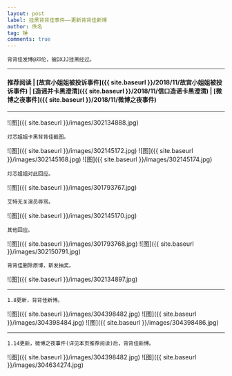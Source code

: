 ```yaml
---
layout: post
label: 挂黑背背佳事件——更新背背佳新博
author: 佚名
tag: 锤
comments: true
---
```


    背背佳发博@邓伦，被DXJJ挂黑经过。

---
#### 推荐阅读 \| [故宫小姐姐被投诉事件]({{ site.baseurl }}/2018/11/故宫小姐姐被投诉事件) \| [造谣并卡黑澄清]({{ site.baseurl }}/2018/11/信口造谣卡黑澄清) \| [微博之夜事件]({{ site.baseurl }}/2018/11/微博之夜事件) 

---

![图]({{ site.baseurl }}/images/302134888.jpg)

    灯芯姐姐卡黑背背佳截图。

![图]({{ site.baseurl }}/images/302145172.jpg)
![图]({{ site.baseurl }}/images/302145168.jpg)
![图]({{ site.baseurl }}/images/302145174.jpg)

    灯芯姐姐对此回应。

![图]({{ site.baseurl }}/images/301793767.jpg)

    艾特无关演员辱骂。

![图]({{ site.baseurl }}/images/302145170.jpg)  

    其他回应。

![图]({{ site.baseurl }}/images/301793768.jpg)
![图]({{ site.baseurl }}/images/302150791.jpg)
    
    背背佳删除原博，新发抽奖。

![图]({{ site.baseurl }}/images/302134897.jpg)

---

    1.8更新，背背佳新博。

![图]({{ site.baseurl }}/images/304398482.jpg)
![图]({{ site.baseurl }}/images/304398484.jpg)
![图]({{ site.baseurl }}/images/304398486.jpg)

---

    1.14更新，微博之夜事件(详见本页推荐阅读)后，背背佳新博。

![图]({{ site.baseurl }}/images/304398482.jpg)
![图]({{ site.baseurl }}/images/304634274.jpg)